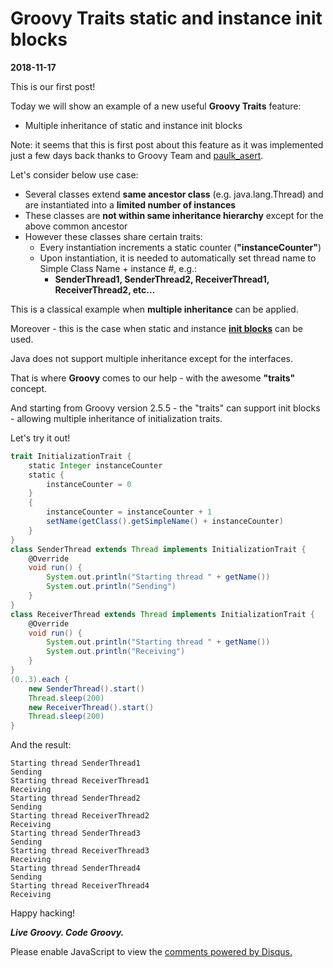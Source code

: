 # Groovy Traits static and instance init blocks

**2018-11-17**

This is our first post!

Today we will show an example of a new useful **Groovy Traits** feature: 
- Multiple inheritance of static and instance init blocks

Note: it seems that this is first post about this feature as it was implemented just a few days back thanks to Groovy Team and [paulk_asert](https://groovy-community.slack.com/team/U2P6GPHHC).

Let's consider below use case:
* Several classes extend **same ancestor class** (e.g. java.lang.Thread) and are instantiated into a **limited number of instances**
* These classes are **not within same inheritance hierarchy** except for the above common ancestor
* However these classes share certain traits:
    * Every instantiation increments a static counter (**"instanceCounter"**)
    * Upon instantiation, it is needed to automatically set thread name to Simple Class Name + instance #, e.g.:
        - **SenderThread1, SenderThread2, ReceiverThread1, ReceiverThread2, etc...**

This is a classical example when **multiple inheritance** can be applied.

Moreover - this is the case when static and instance **[init blocks](https://stackoverflow.com/a/3987586/7727700)** can be used.

Java does not support multiple inheritance except for the interfaces.

That is where **Groovy** comes to our help - with the awesome **"traits"** concept.

And starting from Groovy version 2.5.5 - the "traits" can support init blocks - allowing multiple inheritance of initialization traits.

Let's try it out!

```groovy
trait InitializationTrait {
    static Integer instanceCounter
    static {
        instanceCounter = 0
    }
    {
        instanceCounter = instanceCounter + 1
        setName(getClass().getSimpleName() + instanceCounter)
    }
}
class SenderThread extends Thread implements InitializationTrait {
    @Override
    void run() {
        System.out.println("Starting thread " + getName())
        System.out.println("Sending")
    }
}
class ReceiverThread extends Thread implements InitializationTrait {
    @Override
    void run() {
        System.out.println("Starting thread " + getName())
        System.out.println("Receiving")
    }
}
(0..3).each {
    new SenderThread().start()
    Thread.sleep(200)
    new ReceiverThread().start()
    Thread.sleep(200)
}
```

And the result:

```
Starting thread SenderThread1
Sending
Starting thread ReceiverThread1
Receiving
Starting thread SenderThread2
Sending
Starting thread ReceiverThread2
Receiving
Starting thread SenderThread3
Sending
Starting thread ReceiverThread3
Receiving
Starting thread SenderThread4
Sending
Starting thread ReceiverThread4
Receiving
```

Happy hacking!

***Live Groovy. Code Groovy.***

<div id="disqus_thread"></div>
<script>

/**
*  RECOMMENDED CONFIGURATION VARIABLES: EDIT AND UNCOMMENT THE SECTION BELOW TO INSERT DYNAMIC VALUES FROM YOUR PLATFORM OR CMS.
*  LEARN WHY DEFINING THESE VARIABLES IS IMPORTANT: https://disqus.com/admin/universalcode/#configuration-variables*/
/*
var disqus_config = function () {
this.page.url = PAGE_URL;  // Replace PAGE_URL with your page's canonical URL variable
this.page.identifier = PAGE_IDENTIFIER; // Replace PAGE_IDENTIFIER with your page's unique identifier variable
};
*/
(function() { // DON'T EDIT BELOW THIS LINE
var d = document, s = d.createElement('script');
s.src = 'https://i-t.disqus.com/embed.js';
s.setAttribute('data-timestamp', +new Date());
(d.head || d.body).appendChild(s);
})();
</script>
<noscript>Please enable JavaScript to view the <a href="https://disqus.com/?ref_noscript">comments powered by Disqus.</a></noscript>
                            